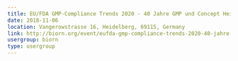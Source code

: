 ```yaml
---
title: EU/FDA GMP-Compliance Trends 2020 - 40 Jahre GMP und Concept Heidelberg
date: 2018-11-06
location: Vangerowstrasse 16, Heidelberg, 69115, Germany
link: http://biorn.org/event/eufda-gmp-compliance-trends-2020-40-jahre-gmp-und-concept-heidelberg/
usergroup: biorn
type: usergroup
---
```

